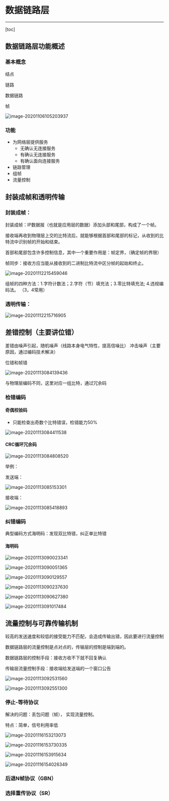 # 数据链路层

---

[toc]

## 数据链路层功能概述

### 基本概念

结点

链路

数据链路

帧

 ![image-20201106105203937](D:\MyStudyFile\Study_C_PLUS_PLUS\C-PLUS-PLUS-Road\NetWork\数据链路层.assets\image-20201106105203937.png)

### 功能

- 为网络层提供服务
  - 无确认无连接服务
  - 有确认无连接服务
  - 有确认面向连接服务
- 链路管理
- 组帧
- 流量控制

## 封装成帧和透明传输

### 封装成帧：

封装成帧：IP数据报（也就是应用层的数据）添加头部和尾部，构成了一个帧。

接收端再收到物理层上交的比特流后，就能够根据首部和尾部的标记，从收到的比特流中识别帧的开始和结束。

首部和尾部包含许多控制信息，其中一个重要作用是：帧定界，（确定帧的界限）



帧同步：接收方应当能从接收到的二进制比特流中区分帧的起始和终止。

 ![image-20201112215459046](D:\MyStudyFile\Study_C_PLUS_PLUS\C-PLUS-PLUS-Road\NetWork\数据链路层.assets\image-20201112215459046.png)

组帧的四种方法：1.字符计数法；2.字符（节）填充法；3.零比特填充法; 4.违规编码法。 （3，4常用）



### 透明传输：

 ![image-20201112215716905](D:\MyStudyFile\Study_C_PLUS_PLUS\C-PLUS-PLUS-Road\NetWork\数据链路层.assets\image-20201112215716905.png)



## 差错控制（主要讲位错）

差错由噪声引起，随机噪声（线路本身电气特性，提高信噪比） 冲击噪声（主要原因，通过编码技术解决）

位错和帧错

 ![image-20201113084139436](D:\MyStudyFile\Study_C_PLUS_PLUS\C-PLUS-PLUS-Road\NetWork\数据链路层.assets\image-20201113084139436.png)

与物理层编码不同，这里对应一组比特，通过冗余码

### 检错编码

#### 奇偶校验码

- 只能检查出奇数个比特错误，检错能力50%

 ![image-20201113084411538](D:\MyStudyFile\Study_C_PLUS_PLUS\C-PLUS-PLUS-Road\NetWork\数据链路层.assets\image-20201113084411538.png)

#### CRC循环冗余码

 ![image-20201113084808520](D:\MyStudyFile\Study_C_PLUS_PLUS\C-PLUS-PLUS-Road\NetWork\数据链路层.assets\image-20201113084808520.png)

举例：

发送端：

 ![image-20201113085153301](D:\MyStudyFile\Study_C_PLUS_PLUS\C-PLUS-PLUS-Road\NetWork\数据链路层.assets\image-20201113085153301.png)

接收端：

 ![image-20201113085418893](D:\MyStudyFile\Study_C_PLUS_PLUS\C-PLUS-PLUS-Road\NetWork\数据链路层.assets\image-20201113085418893.png)

### 纠错编码

典型编码方式海明码：发现双比特错，纠正单比特错

#### 海明码

 ![image-20201113090023341](D:\MyStudyFile\Study_C_PLUS_PLUS\C-PLUS-PLUS-Road\NetWork\数据链路层.assets\image-20201113090023341.png)

 ![image-20201113090051365](D:\MyStudyFile\Study_C_PLUS_PLUS\C-PLUS-PLUS-Road\NetWork\数据链路层.assets\image-20201113090051365.png)

 ![image-20201113090129557](D:\MyStudyFile\Study_C_PLUS_PLUS\C-PLUS-PLUS-Road\NetWork\数据链路层.assets\image-20201113090129557.png)

 ![image-20201113090237630](D:\MyStudyFile\Study_C_PLUS_PLUS\C-PLUS-PLUS-Road\NetWork\数据链路层.assets\image-20201113090237630.png)

 ![image-20201113090627380](D:\MyStudyFile\Study_C_PLUS_PLUS\C-PLUS-PLUS-Road\NetWork\数据链路层.assets\image-20201113090627380.png)

 ![image-20201113091017484](D:\MyStudyFile\Study_C_PLUS_PLUS\C-PLUS-PLUS-Road\NetWork\数据链路层.assets\image-20201113091017484.png)



## 流量控制与可靠传输机制

较高的发送速度和较低的接受能力不匹配，会造成传输出错，因此要进行流量控制

数据链路层的流量控制是点对点的，传输层的控制是端到端的。

数据链路层的控制手段：接收方收不下就不回复确认

传输层流量控制手段：接收端给发送端的一个窗口公告

 ![image-20201113092531560](D:\MyStudyFile\Study_C_PLUS_PLUS\C-PLUS-PLUS-Road\NetWork\数据链路层.assets\image-20201113092531560.png)

 ![image-20201113092551300](D:\MyStudyFile\Study_C_PLUS_PLUS\C-PLUS-PLUS-Road\NetWork\数据链路层.assets\image-20201113092551300.png)

### 停止-等待协议

解决的问题：丢包问题（帧）， 实现流量控制。

特点：简单，信号利用率低

![image-20201116153213073](D:\MyStudyFile\Study_C_PLUS_PLUS\C-PLUS-PLUS-Road\NetWork\数据链路层.assets\image-20201116153213073.png)

![image-20201116153730335](D:\MyStudyFile\Study_C_PLUS_PLUS\C-PLUS-PLUS-Road\NetWork\数据链路层.assets\image-20201116153730335.png)



![image-20201116153915634](D:\MyStudyFile\Study_C_PLUS_PLUS\C-PLUS-PLUS-Road\NetWork\数据链路层.assets\image-20201116153915634.png)

![image-20201116154026349](D:\MyStudyFile\Study_C_PLUS_PLUS\C-PLUS-PLUS-Road\NetWork\数据链路层.assets\image-20201116154026349.png)





### 后退N帧协议（GBN）

### 选择重传协议（SR）